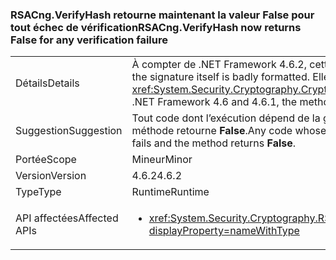 ### <a name="rsacngverifyhash-now-returns-false-for-any-verification-failure"></a><span data-ttu-id="edf2e-101">RSACng.VerifyHash retourne maintenant la valeur False pour tout échec de vérification</span><span class="sxs-lookup"><span data-stu-id="edf2e-101">RSACng.VerifyHash now returns False for any verification failure</span></span>

|   |   |
|---|---|
|<span data-ttu-id="edf2e-102">Détails</span><span class="sxs-lookup"><span data-stu-id="edf2e-102">Details</span></span>|<span data-ttu-id="edf2e-103">À compter de .NET Framework 4.6.2, cette méthode retourne <strong>False</strong> si le format de la signature proprement dite n’est pas correct.</span><span class="sxs-lookup"><span data-stu-id="edf2e-103">Starting with the .NET Framework 4.6.2, this method returns <strong>False</strong> if the signature itself is badly formatted.</span></span> <span data-ttu-id="edf2e-104">Elle retourne maintenant False pour tout échec de vérification. Dans .NET Framework 4.6 et 4.6.1, la méthode lève une <xref:System.Security.Cryptography.CryptographicException?displayProperty=name> si le format de la signature proprement dite n’est pas correct.</span><span class="sxs-lookup"><span data-stu-id="edf2e-104">It now returns false for any verification failure.In the .NET Framework 4.6 and 4.6.1, the method throws a <xref:System.Security.Cryptography.CryptographicException?displayProperty=name> if the signature itself is badly formatted.</span></span>|
|<span data-ttu-id="edf2e-105">Suggestion</span><span class="sxs-lookup"><span data-stu-id="edf2e-105">Suggestion</span></span>|<span data-ttu-id="edf2e-106">Tout code dont l’exécution dépend de la gestion de <xref:System.Security.Cryptography.CryptographicException?displayProperty=name> doit s’exécuter à la place si la validation échoue et que la méthode retourne <strong>False</strong>.</span><span class="sxs-lookup"><span data-stu-id="edf2e-106">Any code whose execution depends on handling the <xref:System.Security.Cryptography.CryptographicException?displayProperty=name> should instead execute if validation fails and the method returns <strong>False</strong>.</span></span>|
|<span data-ttu-id="edf2e-107">Portée</span><span class="sxs-lookup"><span data-stu-id="edf2e-107">Scope</span></span>|<span data-ttu-id="edf2e-108">Mineur</span><span class="sxs-lookup"><span data-stu-id="edf2e-108">Minor</span></span>|
|<span data-ttu-id="edf2e-109">Version</span><span class="sxs-lookup"><span data-stu-id="edf2e-109">Version</span></span>|<span data-ttu-id="edf2e-110">4.6.2</span><span class="sxs-lookup"><span data-stu-id="edf2e-110">4.6.2</span></span>|
|<span data-ttu-id="edf2e-111">Type</span><span class="sxs-lookup"><span data-stu-id="edf2e-111">Type</span></span>|<span data-ttu-id="edf2e-112">Runtime</span><span class="sxs-lookup"><span data-stu-id="edf2e-112">Runtime</span></span>|
|<span data-ttu-id="edf2e-113">API affectées</span><span class="sxs-lookup"><span data-stu-id="edf2e-113">Affected APIs</span></span>|<ul><li><xref:System.Security.Cryptography.RSACng.VerifyHash(System.Byte[],System.Byte[],System.Security.Cryptography.HashAlgorithmName,System.Security.Cryptography.RSASignaturePadding)?displayProperty=nameWithType></li></ul>|

